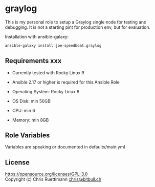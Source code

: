 # graylog
This is my personal role to setup a Graylog single node for testing and debugging.
It is not a starting pint for production env, but for evaluation.


Installation with ansible-galaxy:

``` bash
ansible-galaxy install joe-speedboat.graylog
```

## Requirements xxx

* Currently tested with Rocky Linux 9
* Ansible 2.17 or higher is required for this Ansible Role

* Operating System: Rocky Linux 9
* OS Disk: min 50GB
* CPU: min 6   
* Memory: min 8GB   



Role Variables
--------------

Variables are speaking or documented in defaults/main.yml   


License
-------
https://opensource.org/licenses/GPL-3.0    
Copyright (c) Chris Ruettimann <chris@bitbull.ch>
